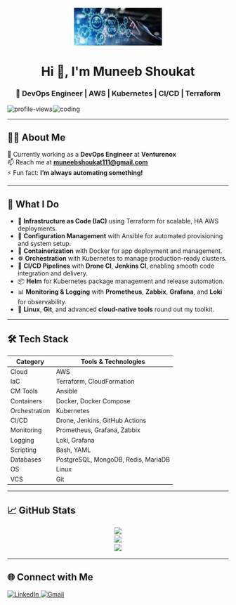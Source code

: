<p align="center">
  <img src="https://github.com/muneebshoukat111/Muneeb-shoukat/blob/main/360_F_282378637_7DL904AvZkZovk3RqLdLwNe21RNcjpzg.jpg" width="200"/>
</p>

<h1 align="center">Hi 👋, I'm Muneeb Shoukat</h1>
<h3 align="center">🚀 DevOps Engineer | AWS | Kubernetes | CI/CD | Terraform</h3>

<img align="right" alt="coding" width="400" src="https://user-images.githubusercontent.com/55389276/140866485-8fb1c876-9a8f-4d6a-98dc-08c4981eaf70.gif">

<p align="left"> 
  <img src="https://komarev.com/ghpvc/?username=muneebshoukat111&label=Profile%20views&color=0e75b6&style=flat" alt="profile-views" /> 
</p>

---

## 🙋‍♂️ About Me

 
💼 Currently working as a **DevOps Engineer** at **Venturenox**  
📫 Reach me at **muneebshoukat111@gmail.com**  
⚡ Fun fact: **I’m always automating something!**

---

## 🧠 What I Do

- 🔧 **Infrastructure as Code (IaC)** using Terraform for scalable, HA AWS deployments.
- 🔁 **Configuration Management** with Ansible for automated provisioning and system setup.
- 🐳 **Containerization** with Docker for app deployment and management.
- ☸️ **Orchestration** with Kubernetes  to manage production-ready clusters.
- 🚀 **CI/CD Pipelines** with **Drone CI**, **Jenkins CI**, enabling smooth code integration and delivery.
- 📦 **Helm** for Kubernetes package management and release automation.
- 📊 **Monitoring & Logging** with **Prometheus**, **Zabbix**, **Grafana**, and **Loki** for observability.
- 🐧 **Linux**, **Git**, and advanced **cloud-native tools** round out my toolkit.

---

## 🛠️ Tech Stack

| **Category** | **Tools & Technologies** |
|-------------|---------------------------|
| Cloud       | AWS | Azure | GCP
| IaC         | Terraform, CloudFormation |
| CM Tools    | Ansible                   |
| Containers  | Docker, Docker Compose    |
| Orchestration | Kubernetes |
| CI/CD       | Drone, Jenkins, GitHub Actions |
| Monitoring  | Prometheus, Grafana, Zabbix |
| Logging     | Loki, Grafana             |
| Scripting   | Bash, YAML                |
| Databases   | PostgreSQL, MongoDB, Redis, MariaDB |
| OS          | Linux                     |
| VCS         | Git                       |

---

## 📈 GitHub Stats

<p align="center">
  <img src="https://github-readme-stats.vercel.app/api?username=muneebshoukat111&show_icons=true&theme=radical" />
  <br/>
  <img src="https://github-readme-streak-stats.herokuapp.com/?user=muneebshoukat111&theme=radical" />
  <br/>
  <img src="https://github-readme-stats.vercel.app/api/top-langs?username=muneebshoukat111&show_icons=true&locale=en&layout=compact&theme=radical" />
</p>

---

## 🌐 Connect with Me

<p align="left">
  <a href="https://linkedin.com/in/muneeb%20shoukat" target="_blank">
    <img src="https://raw.githubusercontent.com/rahuldkjain/github-profile-readme-generator/master/src/images/icons/Social/linked-in-alt.svg" alt="LinkedIn" height="30" width="40" />
  </a>
  <a href="mailto:muneebshoukat111@gmail.com">
    <img src="https://www.vectorlogo.zone/logos/gmail/gmail-icon.svg" alt="Gmail" height="30" width="40"/>
  </a>
</p>
